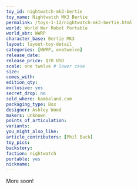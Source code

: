 ```yaml
---
toy_id: nightwatch-mk3-bertie
toy_name: Nightwatch MK3 Bertie
permalink: /toys-1-12/nightwatch-mk3-bertie.html
world: World War Robot Portable
world_abr: WWRP
character_base: Bertie MK3
layout: layout-toy-detail
categories: [WWRP, onetwelve]
release_date: 
release_price: $70 USD
scale: one twelve # lower case
size: 
comes_with: 
edition_qty: 
exclusive: yes
secret_drop: no
sold_where: bambaland.com
packaging_type: Box
designer: Ashley Wood
makers: unknown
points_of_articulation:
variants:
you_might_also_like:  
article_contributors: [Phil Back]
toy_pics:
backstory:
faction: nightwatch
portable: yes
nickname: 
---
```

More soon!